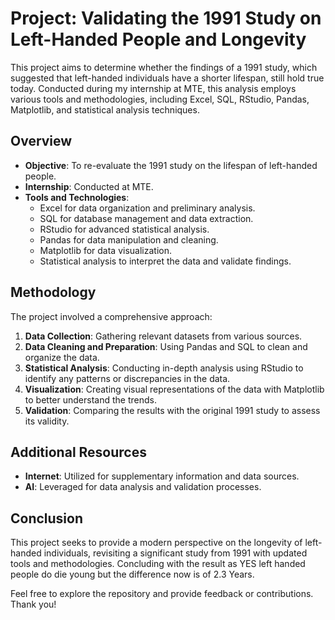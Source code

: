 # Project: Validating the 1991 Study on Left-Handed People and Longevity

This project aims to determine whether the findings of a 1991 study, which suggested that left-handed individuals have a shorter lifespan, still hold true today. Conducted during my internship at MTE, this analysis employs various tools and methodologies, including Excel, SQL, RStudio, Pandas, Matplotlib, and statistical analysis techniques.

## Overview
- **Objective**: To re-evaluate the 1991 study on the lifespan of left-handed people.
- **Internship**: Conducted at MTE.
- **Tools and Technologies**:
  - Excel for data organization and preliminary analysis.
  - SQL for database management and data extraction.
  - RStudio for advanced statistical analysis.
  - Pandas for data manipulation and cleaning.
  - Matplotlib for data visualization.
  - Statistical analysis to interpret the data and validate findings.

## Methodology
The project involved a comprehensive approach:  
1. **Data Collection**: Gathering relevant datasets from various sources.  
2. **Data Cleaning and Preparation**: Using Pandas and SQL to clean and organize the data.  
3. **Statistical Analysis**: Conducting in-depth analysis using RStudio to identify any patterns or discrepancies in the data.  
4. **Visualization**: Creating visual representations of the data with Matplotlib to better understand the trends.  
5. **Validation**: Comparing the results with the original 1991 study to assess its validity.

## Additional Resources
- **Internet**: Utilized for supplementary information and data sources.  
- **AI**: Leveraged for data analysis and validation processes.

## Conclusion
This project seeks to provide a modern perspective on the longevity of left-handed individuals, revisiting a significant study from 1991 with updated tools and methodologies. Concluding with the result as YES left handed people do die young but the difference now is of 2.3 Years.

Feel free to explore the repository and provide feedback or contributions. Thank you!
